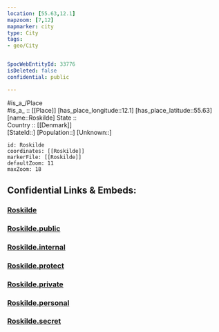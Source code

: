 ```yaml
---
location: [55.63,12.1] 
mapzoom: [7,12] 
mapmarker: city 
type: City
tags:
- geo/City


SpocWebEntityId: 33776
isDeleted: false
confidential: public

---
```

#is_a_/Place  
#is_a_ :: [[Place]] 
[has_place_longitude::12.1] 
[has_place_latitude::55.63] 
[name::Roskilde] 
State ::  
Country :: [[Denmark]]  
[StateId::] 
[Population::] 
[Unknown::] 


```leaflet
id: Roskilde
coordinates: [[Roskilde]] 
markerFile: [[Roskilde]] 
defaultZoom: 11 
maxZoom: 18
```


## Confidential Links & Embeds: 

### [Roskilde](/_Standards/Earth/Continent/Europe/Europe~North/Denmark/Regions~Denmark/Sjælland/City/Roskilde.md) 

### [Roskilde.public](/_public/Earth/Continent/Europe/Europe~North/Denmark/Regions~Denmark/Sjælland/City/Roskilde.public.md) 

### [Roskilde.internal](/_internal/Earth/Continent/Europe/Europe~North/Denmark/Regions~Denmark/Sjælland/City/Roskilde.internal.md) 

### [Roskilde.protect](/_protect/Earth/Continent/Europe/Europe~North/Denmark/Regions~Denmark/Sjælland/City/Roskilde.protect.md) 

### [Roskilde.private](/_private/Earth/Continent/Europe/Europe~North/Denmark/Regions~Denmark/Sjælland/City/Roskilde.private.md) 

### [Roskilde.personal](/_personal/Earth/Continent/Europe/Europe~North/Denmark/Regions~Denmark/Sjælland/City/Roskilde.personal.md) 

### [Roskilde.secret](/_secret/Earth/Continent/Europe/Europe~North/Denmark/Regions~Denmark/Sjælland/City/Roskilde.secret.md)

